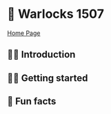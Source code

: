 # 🧙 Warlocks 1507
[Home Page](https://warlocks1507.com/cms/)

## 🙋‍♀️ Introduction

## 👩‍💻 Getting started

## 🍿 Fun facts
